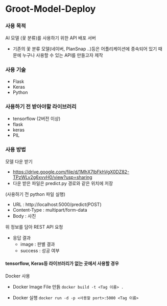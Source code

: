 # Groot-Model-Deploy

### 사용 목적
AI 모델 (꽃 분류)를 사용하기 위한 API 배포 서버
- 기존의 꽃 분류 모델(네이버, PlanSnap ..)등은 어플리케이션에 종속되어 있기 때문에 누구나 사용할 수 있는 API를 만들고자 제작


### 사용 기술
- Flask
- Keras
- Python

### 사용하기 전 받아야할 라이브러리
- tensorflow (2버전 이상)
- flask
- keras
- PIL



### 사용 방법

모델 다운 받기

- https://drive.google.com/file/d/1MhX7lbFkhVgX0DZ82-TPzWLv2g6xvvH0/view?usp=sharing
- 다운 받은 파일은 predict.py 경로와 같은 위치에 저장

(사용하기 전 python 파일 실행)
- URL : http://localhost:5000/predict(POST)
- Content-Type : multipart/form-data
- Body : 사진

위 정보를 담아 REST API 요청
- 응답 결과
  - image : 판별 결과 
  - success : 성공 여부
  
#### tensorflow, Keras등 라이브러리가 없는 곳에서 사용할 경우
Docker 사용
- Docker Image File 만듥
`docker build -t <Tag 이름> .`

- Docker 실행
`docker run -d -p <사용할 port>:5000 <Tag 이름>`
